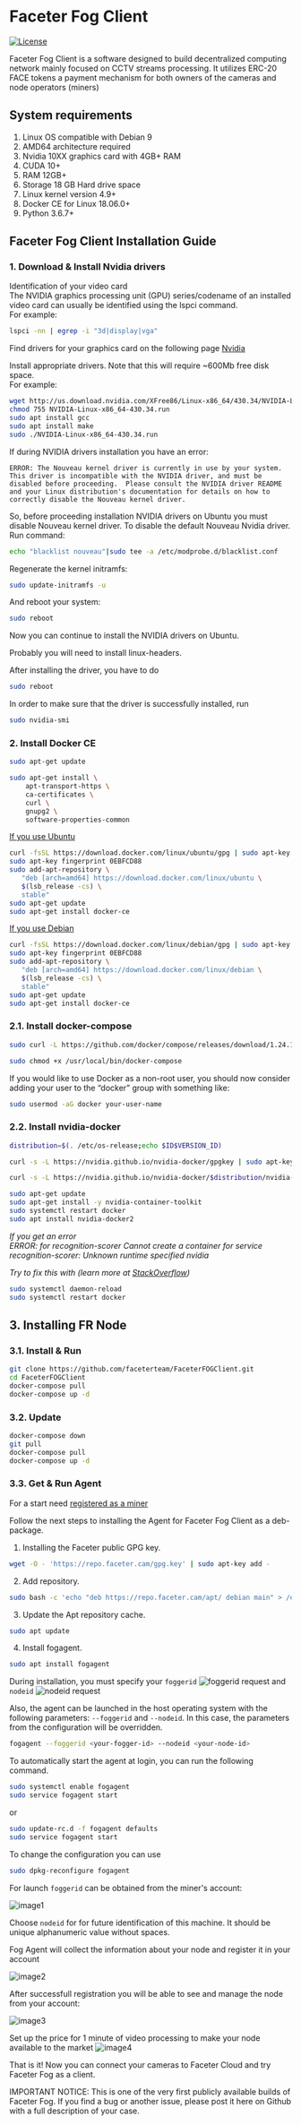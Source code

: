 # Faceter Fog Client

[![License](images/License-CC_BY--NC--ND_3.0-lightgrey.svg)](LICENSE)

Faceter Fog Client is a software designed to build decentralized computing network mainly focused on CCTV streams processing. It utilizes ERC-20 FACE tokens a payment mechanism for both owners of the cameras and node operators (miners) 

## System requirements

1. Linux OS compatible with Debian 9
2. AMD64 architecture required
3. Nvidia 10XX graphics card with 4GB+ RAM
4. CUDA 10+
5. RAM 12GB+
6. Storage 18 GB Hard drive space
7. Linux kernel version 4.9+
8. Docker CE for Linux 18.06.0+
9. Python 3.6.7+

## Faceter Fog Client Installation Guide

### 1. Download & Install Nvidia drivers

Identification of your video card  
The NVIDIA graphics processing unit (GPU) series/codename of an installed video card can usually be identified using the lspci command.  
For example:

```bash
lspci -nn | egrep -i "3d|display|vga"
```

Find drivers for your graphics card on the following page
[Nvidia](https://www.nvidia.com/DOWNLOAD/INDEX.ASPX?LANG=EN)

Install appropriate drivers. Note that this will require ~600Mb free disk space.  
For example:

```bash
wget http://us.download.nvidia.com/XFree86/Linux-x86_64/430.34/NVIDIA-Linux-x86_64-430.34.run  
chmod 755 NVIDIA-Linux-x86_64-430.34.run
sudo apt install gcc
sudo apt install make
sudo ./NVIDIA-Linux-x86_64-430.34.run
```

If during NVIDIA drivers installation you have an error:

```error
ERROR: The Nouveau kernel driver is currently in use by your system.  This driver is incompatible with the NVIDIA driver, and must be disabled before proceeding.  Please consult the NVIDIA driver README and your Linux distribution's documentation for details on how to correctly disable the Nouveau kernel driver.
```

So, before proceeding installation NVIDIA drivers on Ubuntu you must disable Nouveau kernel driver. To disable the default Nouveau Nvidia driver.
Run command:

```bash
echo "blacklist nouveau"|sudo tee -a /etc/modprobe.d/blacklist.conf
```

Regenerate the kernel initramfs:

```bash
sudo update-initramfs -u
```

And reboot your system:

```bash
sudo reboot
```

Now you can continue to install the NVIDIA drivers on Ubuntu.

Probably you will need to install linux-headers.

After installing the driver, you have to do

```bash
sudo reboot
```

In order to make sure that the driver is successfully installed, run

```bash
sudo nvidia-smi
```

### 2. Install Docker CE

```bash
sudo apt-get update
```

```bash
sudo apt-get install \
    apt-transport-https \
    ca-certificates \
    curl \
    gnupg2 \
    software-properties-common
```

[If you use Ubuntu](https://docs.docker.com/install/linux/docker-ce/ubuntu/)

```bash
curl -fsSL https://download.docker.com/linux/ubuntu/gpg | sudo apt-key add -
sudo apt-key fingerprint 0EBFCD88
sudo add-apt-repository \
   "deb [arch=amd64] https://download.docker.com/linux/ubuntu \
   $(lsb_release -cs) \
   stable"
sudo apt-get update
sudo apt-get install docker-ce
```

[If you use Debian](https://docs.docker.com/install/linux/docker-ce/ubuntu/)

```bash
curl -fsSL https://download.docker.com/linux/debian/gpg | sudo apt-key add -
sudo apt-key fingerprint 0EBFCD88
sudo add-apt-repository \
   "deb [arch=amd64] https://download.docker.com/linux/debian \
   $(lsb_release -cs) \
   stable"
sudo apt-get update
sudo apt-get install docker-ce
```

### 2.1. Install docker-compose

```bash
sudo curl -L https://github.com/docker/compose/releases/download/1.24.1/docker-compose-`uname -s`-`uname -m` -o /usr/local/bin/docker-compose

sudo chmod +x /usr/local/bin/docker-compose
```

If you would like to use Docker as a non-root user, you should now consider adding your user to the “docker” group with something like:

```bash
sudo usermod -aG docker your-user-name
```

### 2.2. Install nvidia-docker

```bash
distribution=$(. /etc/os-release;echo $ID$VERSION_ID)

curl -s -L https://nvidia.github.io/nvidia-docker/gpgkey | sudo apt-key add -

curl -s -L https://nvidia.github.io/nvidia-docker/$distribution/nvidia-docker.list | sudo tee /etc/apt/sources.list.d/nvidia-docker.list
```

```bash
sudo apt-get update  
sudo apt-get install -y nvidia-container-toolkit
sudo systemctl restart docker
sudo apt install nvidia-docker2
```

_If you get an error  
ERROR: for recognition-scorer  Cannot create a container for service recognition-scorer: Unknown runtime specified nvidia_

_Try to fix this with (learn more at [StackOverflow](https://stackoverflow.com/questions/52865988/nvidia-docker-unknown-runtime-specified-nvidia))_

```bash
sudo systemctl daemon-reload
sudo systemctl restart docker
```

## 3. Installing FR Node

### 3.1. Install & Run

```bash
git clone https://github.com/faceterteam/FaceterFOGClient.git
cd FaceterFOGClient
docker-compose pull
docker-compose up -d
```

### 3.2. Update

```bash
docker-compose down
git pull
docker-compose pull
docker-compose up -d
```

### 3.3. Get & Run Agent

For a start need [registered as a miner](https://fog.faceter.cam/miner/signup)

Follow the next steps to installing the Agent for Faceter Fog Client as a deb-package.

1. Installing the Faceter public GPG key.

```bash
wget -O - 'https://repo.faceter.cam/gpg.key' | sudo apt-key add -
```

2. Add repository.

```bash
sudo bash -c 'echo "deb https://repo.faceter.cam/apt/ debian main" > /etc/apt/sources.list.d/faceter.list'
```

3. Update the Apt repository cache.

```bash
sudo apt update
```

4. Install fogagent.

```bash
sudo apt install fogagent
```

During installation, you must specify your `foggerid`
![foggerid request](images/Image5.png)
and `nodeid`
![nodeid request](images/Image6.png)

Also, the agent can be launched in the host operating system with the following parameters: `--foggerid` and `--nodeid`. In this case, the parameters from the configuration will be overridden.

```bash
fogagent --foggerid <your-fogger-id> --nodeid <your-node-id>
```

To automatically start the agent at login, you can run the following command.

```bash
sudo systemctl enable fogagent
sudo service fogagent start
```

or

```bash
sudo update-rc.d -f fogagent defaults
sudo service fogagent start
```

To change the configuration you can use
```bash
sudo dpkg-reconfigure fogagent
```

For launch `foggerid` can be obtained from the miner's account:

![image1](images/Image1.png)

Choose `nodeid` for for future identification of this machine. It should be unique alphanumeric value without spaces.

Fog Agent will collect the information about your node and register it in your account

![image2](images/Image2.png)

After successfull registration you will be able to see and manage the node from your account:

![image3](images/Image3.png)

Set up the price for 1 minute of video processing to make your node available to the market
![image4](images/Image4.png)

That is it! Now you can connect your cameras to Faceter Cloud and try Faceter Fog as a client.

IMPORTANT NOTICE: This is one of the very first publicly available builds of Faceter Fog. If you find a bug or another issue, please post it here on Github with a full description of your case.
